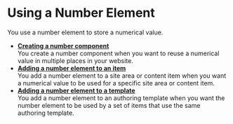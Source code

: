 # Using a Number Element


You use a number element to store a numerical value.

-   **[Creating a number component](wcm_dev_elements_number_creating.md)**  
You create a number component when you want to reuse a numerical value in multiple places in your website.
-   **[Adding a number element to an item](wcm_dev_elements_number_adding.md)**  
You add a number element to a site area or content item when you want a numerical value to be used for a specific site area or content item.
-   **[Adding a number element to a template](wcm_dev_elements_number_add_template.md)**  
You add a number element to an authoring template when you want the number element to be used by a set of items that use the same authoring template.

